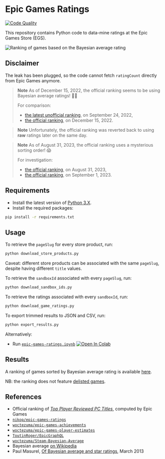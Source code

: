 # Epic Games Ratings

[![Code Quality][codacy-image]][codacy]

This repository contains Python code to data-mine ratings at the Epic Games Store (EGS).

![Ranking of games based on the Bayesian average rating][img-cover]

## Disclaimer

The leak has been plugged, so the code cannot fetch `ratingCount` directly from Epic Games anymore.

> **Note**
> As of December 15, 2022, the official ranking seems to be using Bayesian average ratings! 🥳🎉
> 
> For comparison:
> - [the latest unofficial ranking][unofficial-ranking-latest], on September 24, 2022,
> - [the official ranking][official-ranking-new-sorting-order], on December 15, 2022.

> **Note**
> Unfortunately, the official ranking was reverted back to using **raw** ratings later on the same day.

> **Note**
> As of August 31, 2023, the official ranking uses a mysterious sorting order! 😱
>
> For investigation:
> - [the official ranking][official-ranking-mysterious-sorting-order-August-31-2023], on August 31, 2023,
> - [the official ranking][official-ranking-mysterious-sorting-order-September-01-2023], on September 1, 2023.

## Requirements

-   Install the latest version of [Python 3.X][python-download-url].
-   Install the required packages:

```bash
pip install -r requirements.txt
```

## Usage

To retrieve the `pageSlug` for every store product, run:
```bash
python download_store_products.py
```
Caveat: different store products can be associated with the same `pageSlug`, despite having different `title` values.

To retrieve the `sandboxId` associated with every `pageSlug`, run:
```bash
python download_sandbox_ids.py
```

To retrieve the ratings associated with every `sandboxId`, run:
```bash
python download_game_ratings.py
```

To export trimmed results to JSON and CSV, run:
```bash
python export_results.py
```

Alternatively:

-   Run [`epic-games-ratings.ipynb`][colab-notebook]
[![Open In Colab][colab-badge]][colab-notebook]

## Results

A ranking of games sorted by Bayesian average rating is available [here][ranking-url].

NB: the ranking does not feature [delisted games][delisted-games].

## References

- Official ranking of [*Top Player Reviewed PC Titles*][egs-official-ranking], computed by Epic Games
- [`nikop/epic-games-ratings`][madjoki-egs-ratings]
- [`woctezuma/epic-games-achievements`][epic-games-achievements]
- [`woctezuma/epic-games-player-estimates`][epic-games-player-estimates]
- [`ToutinRoger/EpicGraphQL`][egs-api-graphql]
- [`woctezuma/Steam-Bayesian-Average`][Steam-Bayesian-Average]
- Bayesian average [on Wikipedia][bayes-wiki]
- Paul Masurel, [Of Bayesian average and star ratings][bayes-fulmicoton], March 2013

<!-- Definitions -->

[img-cover]: <https://github.com/woctezuma/epic-games-ratings/wiki/img/cover.png>
[codacy]: <https://www.codacy.com/gh/woctezuma/epic-games-ratings>
[codacy-image]: <https://api.codacy.com/project/badge/Grade/0e6fdef52e3e4f7b917b42ad49e7ff06>
[python-download-url]: <https://www.python.org/downloads/>
[delisted-games]: <https://github.com/woctezuma/epic-games-ratings/wiki/Delisted-Games>
[madjoki-egs-ratings]: <https://github.com/nikop/epic-games-ratings>
[epic-games-achievements]: <https://github.com/woctezuma/epic-games-achievements>
[epic-games-player-estimates]: <https://github.com/woctezuma/epic-games-player-estimates>
[egs-api-graphql]: <https://github.com/ToutinRoger/EpicGraphQL>
[bayes-wiki]: <https://en.wikipedia.org/wiki/Bayesian_average>
[bayes-fulmicoton]: <https://fulmicoton.com/posts/bayesian_rating/>
[Steam-Bayesian-Average]: <https://github.com/woctezuma/Steam-Bayesian-Average>
[colab-notebook]: <https://colab.research.google.com/github/woctezuma/epic-games-ratings/blob/colab/epic-games-ratings.ipynb>
[colab-badge]: <https://colab.research.google.com/assets/colab-badge.svg>
[ranking-url]: <data/egs_game_ranking.csv>
[egs-official-ranking]: <https://store.epicgames.com/collection/top-player-reviewed>
[unofficial-ranking-latest]: <https://github.com/woctezuma/epic-games-ratings/wiki/Ranking-(2022-09-24)>
[official-ranking-new-sorting-order]: <https://github.com/woctezuma/epic-games-ratings/wiki/Official-Ranking-(2022-12-15)>
[official-ranking-mysterious-sorting-order-August-31-2023]: <https://github.com/woctezuma/epic-games-ratings/wiki/Official-Ranking-(2023-08-31)>
[official-ranking-mysterious-sorting-order-September-01-2023]: <https://github.com/woctezuma/epic-games-ratings/wiki/Official-Ranking-(2023-09-01)>
